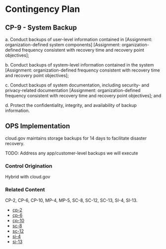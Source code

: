 # Contingency Plan
## CP-9 - System Backup

a. Conduct backups of user-level information contained in [Assignment: organization-defined system components] [Assignment: organization-defined frequency consistent with recovery time and recovery point objectives];

b. Conduct backups of system-level information contained in the system [Assignment: organization-defined frequency consistent with recovery time and recovery point objectives];

c. Conduct backups of system documentation, including security- and privacy-related documentation [Assignment: organization-defined frequency consistent with recovery time and recovery point objectives]; and

d. Protect the confidentiality, integrity, and availability of backup information.

## OPS Implementation

cloud.gov maintains storage backups for 14 days to facilitate disaster recovery.

TODO: Address any app/customer-level backups we will execute

### Control Origination

Hybrid with cloud.gov

### Related Content

CP-2, CP-6, CP-10, MP-4, MP-5, SC-8, SC-12, SC-13, SI-4, SI-13.
* [cp-2](../cp-02/index.md)
* [cp-6](../cp-06/index.md)
* [cp-10](../cp-10/index.md)
* [sc-8](../sc-08/index.md)
* [sc-12](../sc-12/index.md)
* [si-4](../si-04/index.md)
* [si-13](../si-13/index.md)
